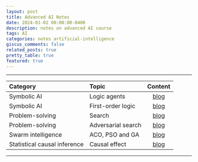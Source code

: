 ```yaml
---
layout: post
title: Advanced AI Notes
date: 2024-01-02 00:00:00-0400
description: notes on advanced AI course
tags: AI
categories: notes artificial-intelligence
giscus_comments: false
related_posts: true
pretty_table: true
featured: true
---
```


***

| Category | Topic | Content |
| :--------------------------- | :----------------- | :---------------: |
| Symbolic AI                  | Logic agents       | [blog](/blog/2023/logic-agents/) |
| Symbolic AI                  | First-order logic  | [blog](/blog/2023/first-order-logic/) |
| Problem-solving              | Search             | [blog](/blog/2023/search/)  |
| Problem-solving              | Adversarial search | [blog](/blog/2023/adversarial-search/) |
| Swarm intelligence           | ACO, PSO and GA | [blog](/blog/2024/swarm-intelligence/) |
| Statistical causal inference | Causal effect | [blog](/blog/2024/causal-effect/) |

***